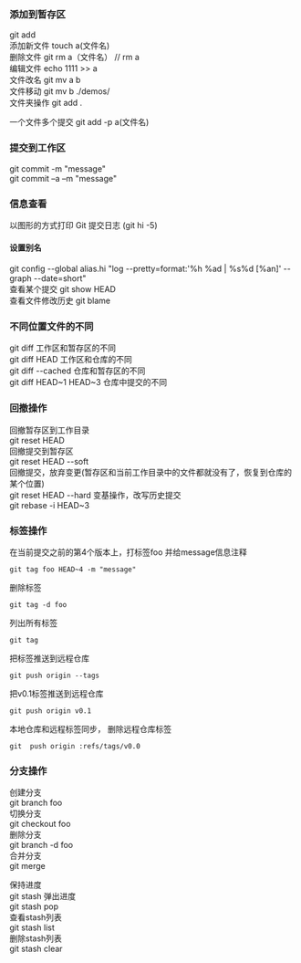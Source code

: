 ### 添加到暂存区
git add  
添加新文件 touch a(文件名)  
删除文件  git rm a（文件名） // rm a  
编辑文件  echo 1111 >> a  
文件改名   git mv  a   b  
文件移动  git mv b  ./demos/  
文件夹操作   git add .

一个文件多个提交  git add -p  a(文件名)

### 提交到工作区
git commit -m "message"  
git commit –a –m "message"

### 信息查看
以图形的方式打印 Git 提交日志  (git hi -5)
#### 设置别名
git config --global alias.hi "log --pretty=format:'%h %ad | %s%d [%an]' --graph --date=short"  
查看某个提交
git show HEAD  
查看文件修改历史
git blame <file name>
### 不同位置文件的不同
git diff 工作区和暂存区的不同  
git diff HEAD 工作区和仓库的不同  
git diff  --cached 仓库和暂存区的不同  
git diff HEAD~1 HEAD~3 仓库中提交的不同  


### 回撤操作
回撤暂存区到工作目录  
git reset HEAD  
回撤提交到暂存区  
git reset HEAD --soft  
回撤提交，放弃变更(暂存区和当前工作目录中的文件都就没有了，恢复到仓库的某个位置)  
git reset HEAD --hard
变基操作，改写历史提交  
git rebase -i HEAD~3


### 标签操作
在当前提交之前的第4个版本上，打标签foo 并给message信息注释
```  
git tag foo HEAD~4 -m "message"
```  
删除标签
```  
git tag -d foo
```  
列出所有标签
```  
git tag
```  
把标签推送到远程仓库  
```
git push origin --tags
```  
把v0.1标签推送到远程仓库  
```
git push origin v0.1
```  
本地仓库和远程标签同步， 删除远程仓库标签  
``` 
git  push origin :refs/tags/v0.0  
```

### 分支操作
创建分支  
git branch foo  
切换分支  
git checkout foo  
删除分支  
git branch -d foo  
合并分支  
git merge <branch name>  

保持进度  
git stash
弹出进度  
git stash pop  
查看stash列表  
git stash list  
删除stash列表  
git stash clear

